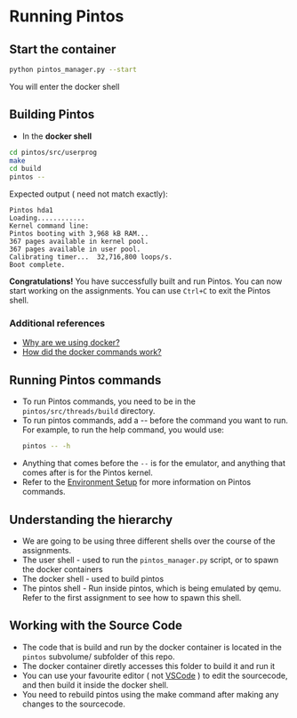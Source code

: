 # Running Pintos

## Start the container
```bash
python pintos_manager.py --start
```
You will enter the docker shell

## Building Pintos
- In the **docker shell**
```bash
cd pintos/src/userprog 
make
cd build
pintos --
``` 

Expected output ( need not match exactly):
```
Pintos hda1
Loading............
Kernel command line:
Pintos booting with 3,968 kB RAM...
367 pages available in kernel pool.
367 pages available in user pool.
Calibrating timer...  32,716,800 loops/s.
Boot complete.
```

**Congratulations!** You have successfully built and run Pintos. You can now start working on the assignments. You can use `Ctrl+C` to exit the Pintos shell.

### Additional references
- [Why are we using docker?](docker_why.md)
- [How did the docker commands work?](https://docs.docker.com/reference/dockerfile/)


## Running Pintos commands
- To run Pintos commands, you need to be in the `pintos/src/threads/build` directory.
- To run pintos commands, add a -- before the command you want to run. For example, to run the help command, you would use:
  ```bash
  pintos -- -h 
  ```
- Anything that comes before the `--` is for the emulator, and anything that comes after is for the Pintos kernel.
- Refer to the [Environment Setup](./assignment_1_environment_setup.md) for more information on Pintos commands.


## Understanding the hierarchy
- We are going to be using three different shells over the course of the assignments.
- The user shell - used to run the `pintos_manager.py` script, or to spawn the docker containers
- The docker shell - used to build pintos 
- The pintos shell - Run inside pintos, which is being emulated by qemu. Refer
to the first assignment to see how to spawn this shell.


## Working with the Source Code
- The code that is build and run by the docker container is located in the `pintos` subvolume/ subfolder of this repo.
- The docker container diretly accesses this folder to build it and run it
- You can use your favourite editor ( not [VSCode](https://code.visualstudio.com/download) ) to edit the sourcecode, and then build it inside the docker shell.
- You need to rebuild pintos using the make command after making any changes to the sourcecode.
